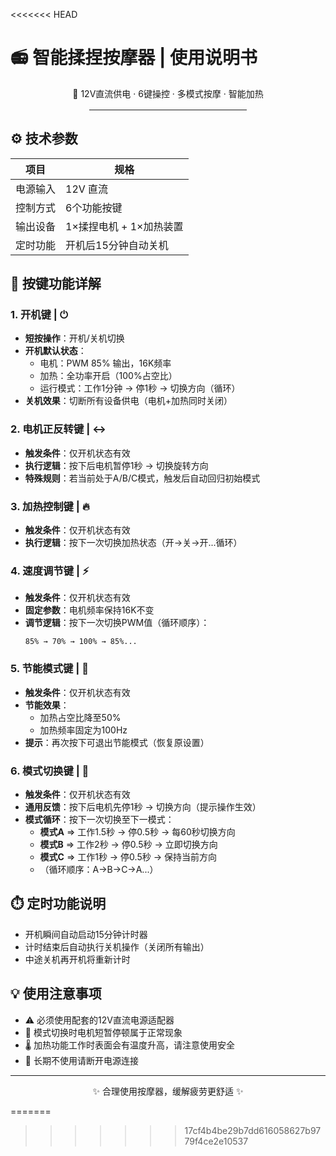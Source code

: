 <<<<<<< HEAD
# 📻 智能揉捏按摩器 | 使用说明书

<div align="center">
  <p>🔌 12V直流供电 · 6键操控 · 多模式按摩 · 智能加热</p>
  <hr style="width: 50%; margin: 1rem auto;">
</div>

## ⚙️ 技术参数
| 项目       | 规格                          |
|------------|-------------------------------|
| 电源输入   | 12V 直流                      |
| 控制方式   | 6个功能按键                   |
| 输出设备   | 1×揉捏电机 + 1×加热装置       |
| 定时功能   | 开机后15分钟自动关机          |


## 🔑 按键功能详解

### 1. 开机键 | ⏻
- **短按操作**：开机/关机切换
- **开机默认状态**：
  - 电机：PWM 85% 输出，16K频率
  - 加热：全功率开启（100%占空比）
  - 运行模式：工作1分钟 → 停1秒 → 切换方向（循环）
- **关机效果**：切断所有设备供电（电机+加热同时关闭）

### 2. 电机正反转键 | ↔️
- **触发条件**：仅开机状态有效
- **执行逻辑**：按下后电机暂停1秒 → 切换旋转方向
- **特殊规则**：若当前处于A/B/C模式，触发后自动回归初始模式

### 3. 加热控制键 | 🔥
- **触发条件**：仅开机状态有效
- **执行逻辑**：按下一次切换加热状态（开→关→开...循环）

### 4. 速度调节键 | ⚡
- **触发条件**：仅开机状态有效
- **固定参数**：电机频率保持16K不变
- **调节逻辑**：按下一次切换PWM值（循环顺序）：
  ```
  85% → 70% → 100% → 85%...
  ```

### 5. 节能模式键 | 🌱
- **触发条件**：仅开机状态有效
- **节能效果**：
  - 加热占空比降至50%
  - 加热频率固定为100Hz
- **提示**：再次按下可退出节能模式（恢复原设置）

### 6. 模式切换键 | 🔄
- **触发条件**：仅开机状态有效
- **通用反馈**：按下后电机先停1秒 → 切换方向（提示操作生效）
- **模式循环**：按下一次切换至下一模式：
  - **模式A** ⇒ 工作1.5秒 → 停0.5秒 → 每60秒切换方向
  - **模式B** ⇒ 工作2秒 → 停0.5秒 → 立即切换方向
  - **模式C** ⇒ 工作1秒 → 停0.5秒 → 保持当前方向
  - （循环顺序：A→B→C→A...）


## ⏱️ 定时功能说明
- 开机瞬间自动启动15分钟计时器
- 计时结束后自动执行关机操作（关闭所有输出）
- 中途关机再开机将重新计时


## 💡 使用注意事项
- ⚠️ 必须使用配套的12V直流电源适配器
- 🔄 模式切换时电机短暂停顿属于正常现象
- 🌡️ 加热功能工作时表面会有温度升高，请注意使用安全
- 🛑 长期不使用请断开电源连接

---

<div align="center">
  <p>✨ 合理使用按摩器，缓解疲劳更舒适 ✨</p>
</div>
=======

>>>>>>> 17cf4b4be29b7dd616058627b9779f4ce2e10537
